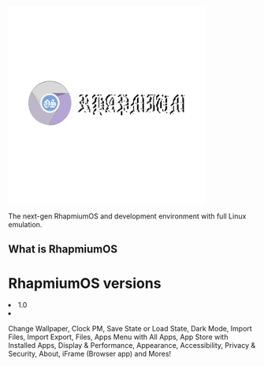 <img src="second/Bonus/OS First White Logo.png" alt="RhapmiumOS logo" style="width:400px;height:400px;"></a>

The next-gen RhapmiumOS and development environment with full Linux emulation.

<h2>What is RhapmiumOS</h2>
<h1>RhapmiumOS versions</h1>
<li>1.0<li>
<p>Change Wallpaper, Clock PM, Save State or Load State, Dark Mode, Import Files, Import Export, Files, Apps Menu with All Apps, App Store with Installed Apps, Display & Performance, Appearance, Accessibility,
Privacy & Security, About, iFrame (Browser app) and Mores!</p>
